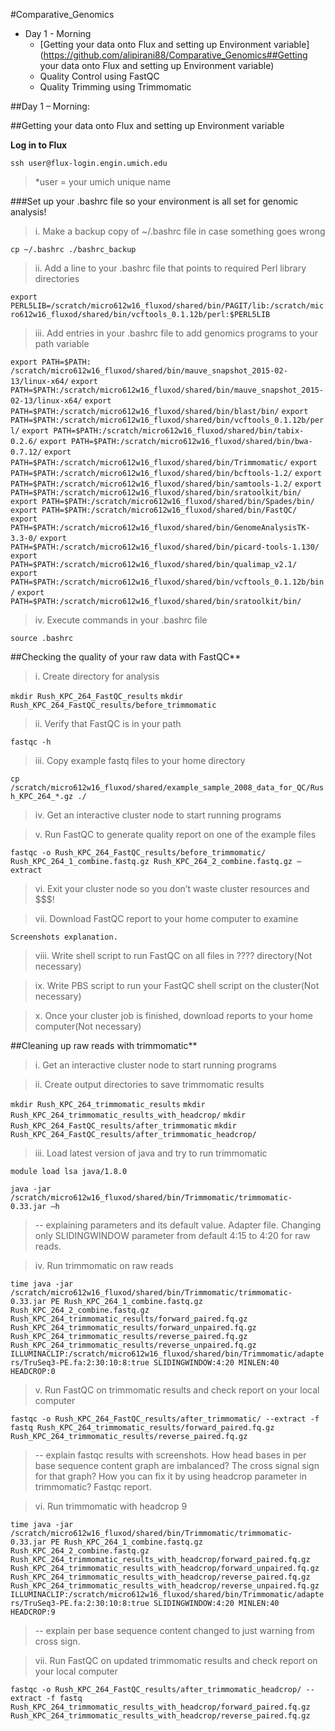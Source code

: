 #Comparative_Genomics

- Day 1 - Morning
	- [Getting your data onto Flux and setting up Environment variable](https://github.com/alipirani88/Comparative_Genomics##Getting your data onto Flux and setting up Environment variable)
	- Quality Control using FastQC
	- Quality Trimming using Trimmomatic


























##Day 1 – Morning:

##Getting your data onto Flux and setting up Environment variable

**Log in to Flux**

`ssh user@flux-login.engin.umich.edu`

> *user = your umich unique name

###Set up your .bashrc file so your environment is all set for genomic analysis!

>i. Make a backup copy of ~/.bashrc file in case something goes wrong 
	
`cp ~/.bashrc ./bashrc_backup`
	
>ii. Add a line to your .bashrc file that points to required Perl library directories

`export PERL5LIB=/scratch/micro612w16_fluxod/shared/bin/PAGIT/lib:/scratch/micro612w16_fluxod/shared/bin/vcftools_0.1.12b/perl:$PERL5LIB`

>iii. Add entries in your .bashrc file to add genomics programs to your path variable

`export PATH=$PATH: /scratch/micro612w16_fluxod/shared/bin/mauve_snapshot_2015-02-13/linux-x64/`
`export PATH=$PATH:/scratch/micro612w16_fluxod/shared/bin/mauve_snapshot_2015-02-13/linux-x64/`
`export PATH=$PATH:/scratch/micro612w16_fluxod/shared/bin/blast/bin/`
`export PATH=$PATH:/scratch/micro612w16_fluxod/shared/bin/vcftools_0.1.12b/perl/`
`export PATH=$PATH:/scratch/micro612w16_fluxod/shared/bin/tabix-0.2.6/`
`export PATH=$PATH:/scratch/micro612w16_fluxod/shared/bin/bwa-0.7.12/`
`export PATH=$PATH:/scratch/micro612w16_fluxod/shared/bin/Trimmomatic/`
`export PATH=$PATH:/scratch/micro612w16_fluxod/shared/bin/bcftools-1.2/`
`export PATH=$PATH:/scratch/micro612w16_fluxod/shared/bin/samtools-1.2/`
`export PATH=$PATH:/scratch/micro612w16_fluxod/shared/bin/sratoolkit/bin/`
`export PATH=$PATH:/scratch/micro612w16_fluxod/shared/bin/Spades/bin/`
`export PATH=$PATH:/scratch/micro612w16_fluxod/shared/bin/FastQC/`
`export PATH=$PATH:/scratch/micro612w16_fluxod/shared/bin/GenomeAnalysisTK-3.3-0/`
`export PATH=$PATH:/scratch/micro612w16_fluxod/shared/bin/picard-tools-1.130/`
`export PATH=$PATH:/scratch/micro612w16_fluxod/shared/bin/qualimap_v2.1/`
`export PATH=$PATH:/scratch/micro612w16_fluxod/shared/bin/vcftools_0.1.12b/bin/`
`export PATH=$PATH:/scratch/micro612w16_fluxod/shared/bin/sratoolkit/bin/`

>iv. Execute commands in your .bashrc file

`source .bashrc`

##Checking the quality of your raw data with FastQC**

>i. Create directory for analysis

`mkdir Rush_KPC_264_FastQC_results`
`mkdir Rush_KPC_264_FastQC_results/before_trimmomatic`

>ii. Verify that FastQC is in your path

`fastqc -h`

>iii. Copy example fastq files to your home directory

`cp /scratch/micro612w16_fluxod/shared/example_sample_2008_data_for_QC/Rush_KPC_264_*.gz ./`

>iv. Get an interactive cluster node to start running programs

>v. Run FastQC to generate quality report on one of the example files

`fastqc -o Rush_KPC_264_FastQC_results/before_trimmomatic/ Rush_KPC_264_1_combine.fastq.gz Rush_KPC_264_2_combine.fastq.gz –extract`

>vi. Exit your cluster node so you don’t waste cluster resources and $$$!

>vii. Download FastQC report to your home computer to examine

`Screenshots explanation.`

>viii. Write shell script to run FastQC on all files in ???? directory(Not necessary)

>ix. Write PBS script to run your FastQC shell script on the cluster(Not necessary)

>x. Once your cluster job is finished, download reports to your home computer(Not necessary)

##Cleaning up raw reads with trimmomatic**

>i. Get an interactive cluster node to start running programs


>ii. Create output directories to save trimmomatic results

`mkdir Rush_KPC_264_trimmomatic_results`
`mkdir Rush_KPC_264_trimmomatic_results_with_headcrop/`
`mkdir Rush_KPC_264_FastQC_results/after_trimmomatic`
`mkdir Rush_KPC_264_FastQC_results/after_trimmomatic_headcrop/`

>iii. Load latest version of java and try to run trimmomatic

`module load lsa java/1.8.0`

`java -jar /scratch/micro612w16_fluxod/shared/bin/Trimmomatic/trimmomatic-0.33.jar –h`

>-- explaining parameters and its default value. Adapter file. Changing only SLIDINGWINDOW parameter from default 4:15 to 4:20 for raw reads.

>iv. Run trimmomatic on raw reads

`time java -jar /scratch/micro612w16_fluxod/shared/bin/Trimmomatic/trimmomatic-0.33.jar PE Rush_KPC_264_1_combine.fastq.gz Rush_KPC_264_2_combine.fastq.gz Rush_KPC_264_trimmomatic_results/forward_paired.fq.gz Rush_KPC_264_trimmomatic_results/forward_unpaired.fq.gz Rush_KPC_264_trimmomatic_results/reverse_paired.fq.gz Rush_KPC_264_trimmomatic_results/reverse_unpaired.fq.gz ILLUMINACLIP:/scratch/micro612w16_fluxod/shared/bin/Trimmomatic/adapters/TruSeq3-PE.fa:2:30:10:8:true SLIDINGWINDOW:4:20 MINLEN:40 HEADCROP:0`

>v. Run FastQC on trimmomatic results and check report on your local computer

`fastqc -o Rush_KPC_264_FastQC_results/after_trimmomatic/ --extract -f fastq Rush_KPC_264_trimmomatic_results/forward_paired.fq.gz Rush_KPC_264_trimmomatic_results/reverse_paired.fq.gz`
	
>-- explain fastqc results with screenshots. How head bases in per base sequence content graph are imbalanced? The cross signal sign for that graph? How you can fix it by using headcrop parameter in trimmomatic? Fastqc report.

>vi. Run trimmomatic with headcrop 9

`time java -jar /scratch/micro612w16_fluxod/shared/bin/Trimmomatic/trimmomatic-0.33.jar PE Rush_KPC_264_1_combine.fastq.gz Rush_KPC_264_2_combine.fastq.gz Rush_KPC_264_trimmomatic_results_with_headcrop/forward_paired.fq.gz Rush_KPC_264_trimmomatic_results_with_headcrop/forward_unpaired.fq.gz Rush_KPC_264_trimmomatic_results_with_headcrop/reverse_paired.fq.gz Rush_KPC_264_trimmomatic_results_with_headcrop/reverse_unpaired.fq.gz ILLUMINACLIP:/scratch/micro612w16_fluxod/shared/bin/Trimmomatic/adapters/TruSeq3-PE.fa:2:30:10:8:true SLIDINGWINDOW:4:20 MINLEN:40 HEADCROP:9`
		
>-- explain per base sequence content changed to just warning from cross sign.

>vii. Run FastQC on updated trimmomatic results and check report on your local computer

`fastqc -o Rush_KPC_264_FastQC_results/after_trimmomatic_headcrop/ --extract -f fastq Rush_KPC_264_trimmomatic_results_with_headcrop/forward_paired.fq.gz Rush_KPC_264_trimmomatic_results_with_headcrop/reverse_paired.fq.gz`

